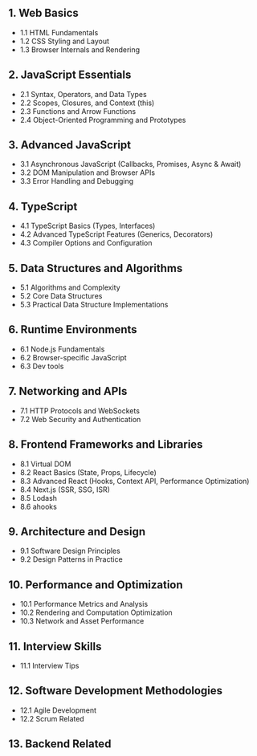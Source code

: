 ## 1. Web Basics
   - 1.1 HTML Fundamentals
   - 1.2 CSS Styling and Layout
   - 1.3 Browser Internals and Rendering

## 2. JavaScript Essentials
   - 2.1 Syntax, Operators, and Data Types
   - 2.2 Scopes, Closures, and Context (this)
   - 2.3 Functions and Arrow Functions
   - 2.4 Object-Oriented Programming and Prototypes

## 3. Advanced JavaScript
   - 3.1 Asynchronous JavaScript (Callbacks, Promises, Async & Await)
   - 3.2 DOM Manipulation and Browser APIs
   - 3.3 Error Handling and Debugging

## 4. TypeScript
   - 4.1 TypeScript Basics (Types, Interfaces)
   - 4.2 Advanced TypeScript Features (Generics, Decorators)
   - 4.3 Compiler Options and Configuration

## 5. Data Structures and Algorithms
   - 5.1 Algorithms and Complexity
   - 5.2 Core Data Structures
   - 5.3 Practical Data Structure Implementations

## 6. Runtime Environments
   - 6.1 Node.js Fundamentals
   - 6.2 Browser-specific JavaScript
   - 6.3 Dev tools

## 7. Networking and APIs
   - 7.1 HTTP Protocols and WebSockets
   - 7.2 Web Security and Authentication

## 8. Frontend Frameworks and Libraries
   - 8.1 Virtual DOM
   - 8.2 React Basics (State, Props, Lifecycle)
   - 8.3 Advanced React (Hooks, Context API, Performance Optimization)
   - 8.4 Next.js (SSR, SSG, ISR)
   - 8.5 Lodash
   - 8.6 ahooks

## 9. Architecture and Design
   - 9.1 Software Design Principles
   - 9.2 Design Patterns in Practice

## 10. Performance and Optimization
   - 10.1 Performance Metrics and Analysis
   - 10.2 Rendering and Computation Optimization
   - 10.3 Network and Asset Performance

## 11. Interview Skills
   - 11.1 Interview Tips

## 12. Software Development Methodologies
   - 12.1 Agile Development
   - 12.2 Scrum Related

## 13. Backend Related